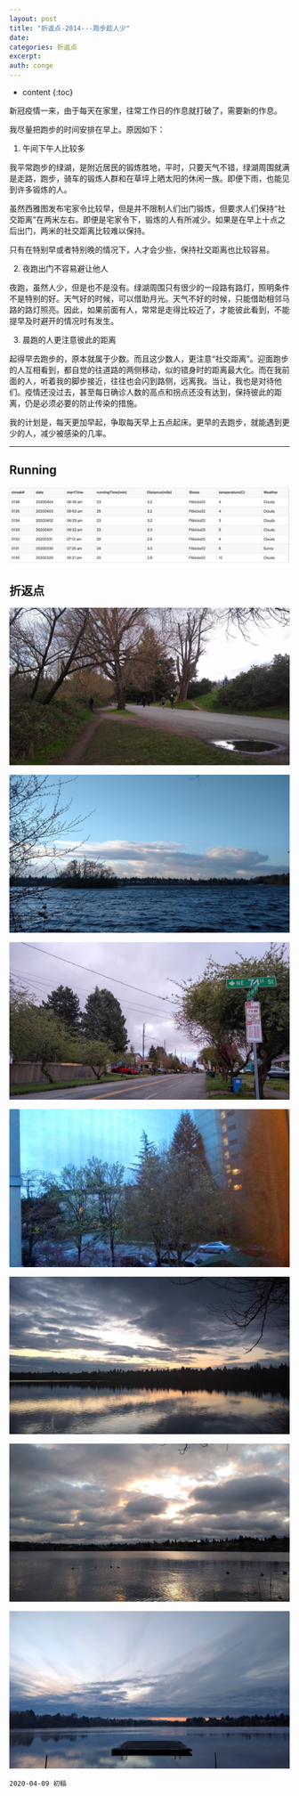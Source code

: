 ```yaml
---
layout: post
title: "折返点-2014---跑步趁人少"
date:
categories: 折返点
excerpt:
auth: conge
---
```

* content
{:toc}

新冠疫情一来，由于每天在家里，往常工作日的作息就打破了，需要新的作息。

我尽量把跑步的时间安排在早上。原因如下：

1. 午间下午人比较多

我平常跑步的绿湖，是附近居民的锻炼胜地，平时，只要天气不错，绿湖周围就满是走路，跑步，骑车的锻炼人群和在草坪上晒太阳的休闲一族。即便下雨，也能见到许多锻炼的人。

虽然西雅图发布宅家令比较早，但是并不限制人们出门锻炼，但要求人们保持“社交距离”在两米左右。即便是宅家令下，锻炼的人有所减少。如果是在早上十点之后出门，两米的社交距离比较难以保持。

只有在特别早或者特别晚的情况下，人才会少些，保持社交距离也比较容易。

2.  夜跑出门不容易避让他人

夜跑，虽然人少，但是也不是没有。绿湖周围只有很少的一段路有路灯，照明条件不是特别的好。天气好的时候，可以借助月光。天气不好的时候，只能借助相邻马路的路灯照亮。因此，如果前面有人，常常是走得比较近了，才能彼此看到，不能提早及时避开的情况时有发生。

3. 晨跑的人更注意彼此的距离

起得早去跑步的，原本就属于少数。而且这少数人，更注意“社交距离”。迎面跑步的人互相看到，都自觉的往道路的两侧移动，似的错身时的距离最大化。而在我前面的人，听着我的脚步接近，往往也会闪到路侧，远离我。当让，我也是对待他们。疫情还没过去，甚至每日确诊人数的高点和拐点还没有达到，保持彼此的距离，仍是必须必要的防止传染的措施。

我的计划是，每天更加早起，争取每天早上五点起床。更早的去跑步，就能遇到更少的人，减少被感染的几率。

----


## Running
![Running log week 14，2020](/assets/images/折返点/118382-ce195319293e50f3.png)


## 折返点
![20200329.jpg](/assets/images/折返点/118382-ba7b65d0a3c9d549.jpg)

![20200330.jpg](/assets/images/折返点/118382-7c617a64de45031c.jpg)

![20200331.jpg](/assets/images/折返点/118382-4ff8758a9701e407.jpg)

![20200401.jpg](/assets/images/折返点/118382-904ecdc0d739efd4.jpg)

![20200402.jpg](/assets/images/折返点/118382-8d45ea3de6eb61cf.jpg)

![20200403.jpg](/assets/images/折返点/118382-de7c4e8706326742.jpg)

![20200404.jpg](/assets/images/折返点/118382-5f7bc57bbf49a91c.jpg)


```
2020-04-09 初稿
```
